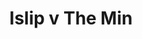 ---
year: "2009"
serialNumber: "0377" 
game: "Islip"
title: "Islip v The Min"
gameLocation: ""
gameDate: ""
result: ""
resultType: ""
type: "game"
---